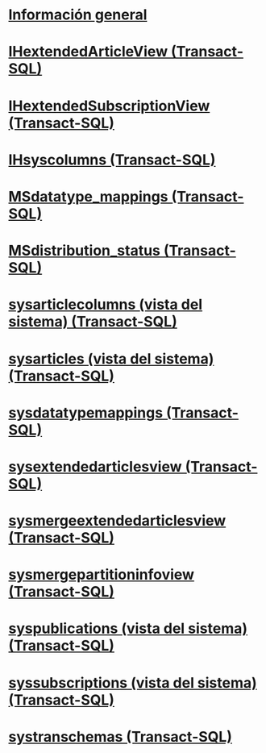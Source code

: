# [Información general](replication-views-transact-sql.md)  
# [IHextendedArticleView (Transact-SQL)](ihextendedarticleview-transact-sql.md)  
# [IHextendedSubscriptionView (Transact-SQL)](ihextendedsubscriptionview-transact-sql.md)  
# [IHsyscolumns (Transact-SQL)](ihsyscolumns-transact-sql.md)  
# [MSdatatype_mappings (Transact-SQL)](msdatatype-mappings-transact-sql.md)  
# [MSdistribution_status (Transact-SQL)](msdistribution-status-transact-sql.md)  
# [sysarticlecolumns (vista del sistema) (Transact-SQL)](sysarticlecolumns-system-view-transact-sql.md)  
# [sysarticles (vista del sistema) (Transact-SQL)](sysarticles-system-view-transact-sql.md)  
# [sysdatatypemappings (Transact-SQL)](sysdatatypemappings-transact-sql.md)  
# [sysextendedarticlesview (Transact-SQL)](sysextendedarticlesview-transact-sql.md)  
# [sysmergeextendedarticlesview (Transact-SQL)](sysmergeextendedarticlesview-transact-sql.md)  
# [sysmergepartitioninfoview (Transact-SQL)](sysmergepartitioninfoview-transact-sql.md)  
# [syspublications (vista del sistema) (Transact-SQL)](syspublications-system-view-transact-sql.md)  
# [syssubscriptions (vista del sistema) (Transact-SQL)](syssubscriptions-system-view-transact-sql.md)  
# [systranschemas (Transact-SQL)](systranschemas-transact-sql.md)  
